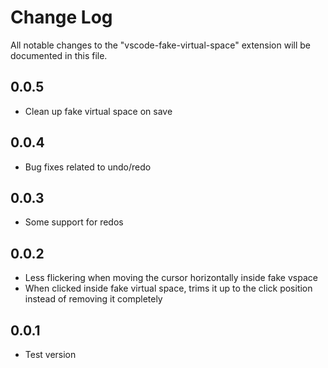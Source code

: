 # Change Log

All notable changes to the "vscode-fake-virtual-space" extension will be documented in this file.

## 0.0.5

- Clean up fake virtual space on save

## 0.0.4

- Bug fixes related to undo/redo

## 0.0.3

- Some support for redos

## 0.0.2

- Less flickering when moving the cursor horizontally inside fake vspace
- When clicked inside fake virtual space, trims it up to the click position instead of removing it completely

## 0.0.1

- Test version

